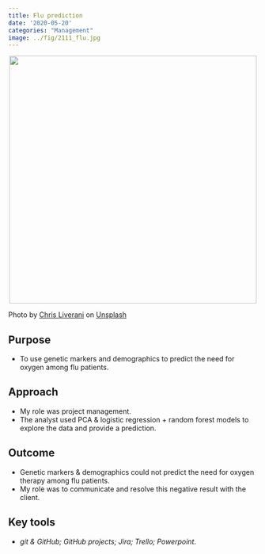 ```yaml
---
title: Flu prediction
date: '2020-05-20'
categories: "Management"
image: ../fig/2111_flu.jpg
---
```


<p align="center">
<img src="https://daryavanichkina.com/fig/2111_flu.jpg" width="500" />
</p>

Photo by <a href="https://unsplash.com/@chrisliverani?utm_source=unsplash&utm_medium=referral&utm_content=creditCopyText">Chris Liverani</a> on <a href="https://unsplash.com/s/photos/flu?utm_source=unsplash&utm_medium=referral&utm_content=creditCopyText">Unsplash</a>
  

## Purpose

- To use genetic markers and demographics to predict the need for oxygen among flu patients. 

## Approach

- My role was project management.
- The analyst used PCA & logistic regression + random forest models to explore the data and provide a prediction.
## Outcome

- Genetic markers & demographics could not predict the need for oxygen therapy among flu patients.
- My role was to communicate and resolve this negative result with the client.


## Key tools

- *git & GitHub; GitHub projects; Jira; Trello; Powerpoint*.